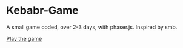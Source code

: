 # Kebabr-Game
A small game coded, over 2-3 days, with phaser.js.
Inspired by smb.

<a href="http://warna720.github.io/Kebabr-Game/">Play the game</a>
